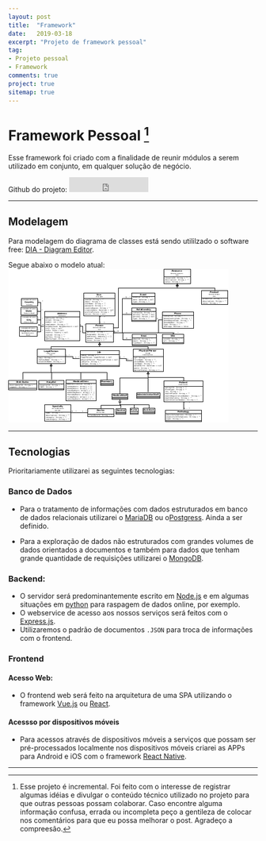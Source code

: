 ```yaml
---
layout: post
title:  "Framework"
date:   2019-03-18
excerpt: "Projeto de framework pessoal"
tag: 
- Projeto pessoal
- Framework
comments: true
project: true
sitemap: true
---
```


# Framework Pessoal [^bignote]

Esse framework foi criado com a finalidade de reunir módulos a serem utilizado em conjunto, em qualquer solução de negócio.

Github do projeto: <iframe src="https://ghbtns.com/github-btn.html?user=felipetavaresmelo&repo=framework&type=star&count=true&size=large" frameborder="0" scrolling="0" width="160px" height="30px"></iframe>

---

## Modelagem

Para modelagem do diagrama de classes está sendo utililzado o software free: [DIA - Diagram Editor](http://dia-installer.de/).

Segue abaixo o modelo atual:
![Diagrama de classes do projeto.](/assets/img/framework/2019-06-18_uml-class-diagram.png "Framework")

---

## Tecnologias

Prioritariamente utilizarei as seguintes tecnologias:

### Banco de Dados

- Para o tratamento de informações com dados estruturados em banco de dados relacionais utilizarei o [MariaDB](https://mariadb.org/) ou o[Postgress](https://www.postgresql.org/). Ainda a ser definido.

- Para a exploração de dados não estruturados com grandes volumes de dados orientados a documentos e também para dados que tenham grande quantidade de requisições utilizarei o [MongoDB](https://www.mongodb.com/).

### Backend:

- O servidor será predominantemente escrito em [Node.js](https://nodejs.org) e em algumas situações em [python](https://www.python.org/) para raspagem de dados online, por exemplo.
- O webservice de acesso aos nossos serviços será feitos com o [Express.js](https://expressjs.com).
- Utilizaremos o padrão de documentos `.JSON` para troca de informações com o frontend.

### Frontend

#### Acesso Web:
- O frontend web será feito na arquitetura de uma SPA utilizando o framework [Vue.js](https://vuejs.org/) ou [React](https://reactjs.org/).

#### Acessso por dispositivos móveis
- Para acessos através de dispositivos móveis a serviços que possam ser pré-processados localmente nos dispositivos móveis criarei as APPs para Android e iOS com o framework [React Native](https://facebook.github.io/react-native/).

---

[^bignote]: Esse projeto é incremental. Foi feito com o interesse de registrar algumas idéias e divulgar o conteúdo técnico utilizado no projeto para que outras pessoas possam colaborar.
    Caso encontre alguma informação confusa, errada ou incompleta peço a gentileza de colocar nos comentários para que eu possa melhorar o post.
    Agradeço a compreesão.